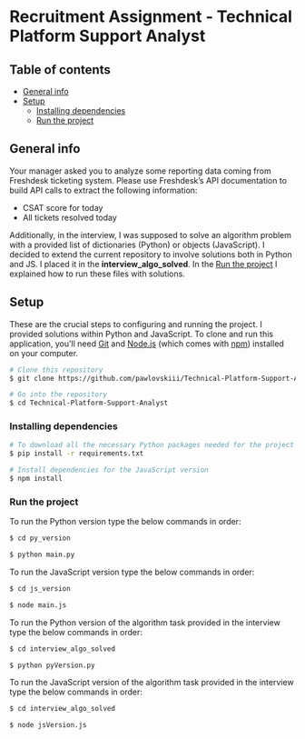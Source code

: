 # Recruitment Assignment - Technical Platform Support Analyst

## Table of contents

- [General info](#general-info)
- [Setup](#setup)
  - [Installing dependencies](#installing-dependencies)
  - [Run the project](#run-the-project)

## General info

Your manager asked you to analyze some reporting data coming from Freshdesk ticketing system.
Please use Freshdesk’s API documentation to build API calls to extract the following information:

- CSAT score for today
- All tickets resolved today

Additionally, in the interview, I was supposed to solve an algorithm problem with a provided list of dictionaries (Python) or objects (JavaScript). I decided to extend the current repository to involve solutions both in Python and JS. I placed it in the **interview_algo_solved**. In the [Run the project](#run-the-project) I explained how to run these files with solutions. 

## Setup

These are the crucial steps to configuring and running the project. I provided solutions within Python and JavaScript.
To clone and run this application, you'll need [Git](https://git-scm.com) and [Node.js](https://nodejs.org/en/download/) (which comes with [npm](http://npmjs.com)) installed on your computer.

```bash
# Clone this repository
$ git clone https://github.com/pawlovskiii/Technical-Platform-Support-Analyst

# Go into the repository
$ cd Technical-Platform-Support-Analyst
```

### Installing dependencies

```bash
# To download all the necessary Python packages needed for the project
$ pip install -r requirements.txt

# Install dependencies for the JavaScript version
$ npm install
```

### Run the project

To run the Python version type the below commands in order:

```bash
$ cd py_version

$ python main.py
```

To run the JavaScript version type the below commands in order:

```bash
$ cd js_version

$ node main.js
```

To run the Python version of the algorithm task provided in the interview type the below commands in order:

```bash
$ cd interview_algo_solved

$ python pyVersion.py
```

To run the JavaScript version of the algorithm task provided in the interview type the below commands in order:

```bash
$ cd interview_algo_solved

$ node jsVersion.js
```
